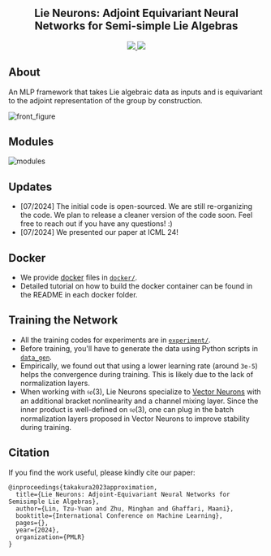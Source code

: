 <h2 align="center"><strong>Lie Neurons: Adjoint Equivariant Neural Networks for Semi-simple Lie Algebras</strong></h2>

  <!-- <p align="center">
      <a href="https://tzuyuan.github.io/" target='_blank'>Chankyo Kim</a><sup>*1</sup>&nbsp;&nbsp;&nbsp;
      <a href="https://tzuyuan.github.io/" target='_blank'>Tzu-Yuan Lin</a><sup>*1</sup>&nbsp;&nbsp;&nbsp;
      <a href="https://minghanz.github.io/" target='_blank'>Minghan Zhu</a><sup>*1</sup>&nbsp;&nbsp;&nbsp;
      <a href="https://name.engin.umich.edu/people/ghaffari-maani/" target='_blank'>Maani Ghaffari</a><sup>1</sup>&nbsp;&nbsp;&nbsp;
  <br />
  <sup>*</sup>Eqaul Contributions&nbsp;&nbsp;&nbsp;<sup>1</sup>University of Michigan, Ann Arbor&nbsp;&nbsp;&nbsp;
  </p> -->
</p>

<p align="center">
  <a href="https://arxiv.org/abs/2310.04521" target='_blank'>
    <img src="https://img.shields.io/badge/Paper-%F0%9F%93%83-slategray">
  </a>

  <a href="https://github.com/UMich-CURLY/LieNeurons/blob/main/figures/Lie_Nuerons_ICML24.pdf" target='_blank'>
    <img src="https://img.shields.io/badge/poster-%F0%9F%93%88-green">
  </a>
</p>

## About
An MLP framework that takes Lie algebraic data as inputs and is equivariant to the adjoint representation of the group by construction.

![front_figure](figures/lie_neurons_icon.jpg?raw=true "Title")

## Modules
![modules](figures/lie_neurons_modules.jpg?raw=true "Modules")

## Updates
* [07/2024] The initial code is open-sourced. We are still re-organizing the code. We plan to release a cleaner version of the code soon. Feel free to reach out if you have any questions! :)
* [07/2024] We presented our paper at ICML 24!

## Docker
* We provide [docker](https://docs.docker.com/get-started/) files in [`docker/`](https://github.com/UMich-CURLY/LieNeurons/tree/main/docker).
* Detailed tutorial on how to build the docker container can be found in the README in each docker folder.

## Training the Network
* All the training codes for experiments are in [`experiment/`](https://github.com/UMich-CURLY/LieNeurons/tree/main/experiment).
* Before training, you'll have to generate the data using Python scripts in [`data_gen`](https://github.com/UMich-CURLY/LieNeurons/tree/main/data_gen).
* Empirically, we found out that using a lower learning rate (around `3e-5`) helps the convergence during training. This is likely due to the lack of normalization layers.
* When working with $\mathfrak{so}(3)$, Lie Neurons specialize to [Vector Neurons](https://github.com/FlyingGiraffe/vnn) with an additional bracket nonlinearity and a channel mixing layer. Since the inner product is well-defined on $\mathfrak{so}(3)$, one can plug in the batch normalization layers proposed in Vector Neurons to improve stability during training. 

## Citation
If you find the work useful, please kindly cite our paper:
```
@inproceedings{takakura2023approximation,
  title={Lie Neurons: Adjoint-Equivariant Neural Networks for Semisimple Lie Algebras},
  author={Lin, Tzu-Yuan and Zhu, Minghan and Ghaffari, Maani},
  booktitle={International Conference on Machine Learning},
  pages={},
  year={2024},
  organization={PMLR}
}
```
